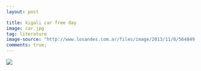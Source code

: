 ```yaml
---
layout: post

title: kigali car free day
image: car.jpg
tag: literature
image-source: "http://www.losandes.com.ar/files/image/2013/11/8/564849.jpg"
comments: true;
---
```

<img src="{{site.github.url}}/img/car.jpg">


